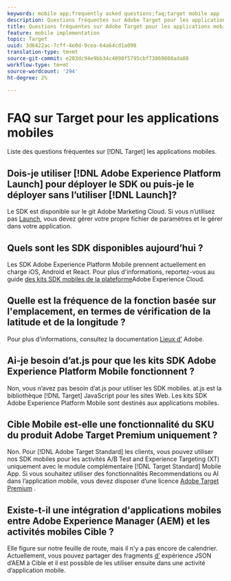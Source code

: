 ```yaml
---
keywords: mobile app;frequently asked questions;faq;target mobile app
description: Questions fréquentes sur Adobe Target pour les applications mobiles.
title: Questions fréquentes sur Adobe Target pour les applications mobiles
feature: mobile implementation
topic: Target
uuid: 3d6422ac-7cff-4e0d-9cea-64a64cd1a098
translation-type: tm+mt
source-git-commit: e203dc94e9bb34c4090f5795cbf73869808ada88
workflow-type: tm+mt
source-wordcount: '294'
ht-degree: 2%

---
```



# FAQ sur Target pour les applications mobiles

Liste des questions fréquentes sur [!DNL Target] les applications mobiles.

## Dois-je utiliser [!DNL Adobe Experience Platform Launch] pour déployer le SDK ou puis-je le déployer sans l’utiliser [!DNL Launch]?

Le SDK est disponible sur le git [](https://github.com/Adobe-Marketing-Cloud/acp-sdks/)Adobe Marketing Cloud. Si vous n’utilisez pas [Launch](https://docs.adobe.com/content/help/en/launch/using/overview.html), vous devez gérer votre propre fichier de paramètres et le gérer dans votre application.

## Quels sont les SDK disponibles aujourd’hui ?

Les SDK Adobe Experience Platform Mobile prennent actuellement en charge iOS, Android et React. Pour plus d&#39;informations, reportez-vous au guide [des kits SDK mobiles de la plateforme](https://aep-sdks.gitbook.io/docs/)Adobe Experience Cloud.

## Quelle est la fréquence de la fonction basée sur l&#39;emplacement, en termes de vérification de la latitude et de la longitude ?

Pour plus d’informations, consultez la documentation [Lieux d’](https://placesdocs.com/places-services-by-adobe-documentation/) Adobe.

## Ai-je besoin d’at.js pour que les kits SDK Adobe Experience Platform Mobile fonctionnent ?

Non, vous n’avez pas besoin d’at.js pour utiliser les SDK mobiles. at.js est la bibliothèque [!DNL Target] JavaScript pour les sites Web. Les kits SDK Adobe Experience Platform Mobile sont destinés aux applications mobiles.

## Cible Mobile est-elle une fonctionnalité du SKU du produit Adobe Target Premium uniquement ?

Non. Pour [!DNL Adobe Target Standard] les clients, vous pouvez utiliser nos SDK mobiles pour les activités A/B Test and Experience Targeting (XT) uniquement avec le module complémentaire [!DNL Target Standard] Mobile App. Si vous souhaitez utiliser des fonctionnalités Recommendations ou AI dans l’application mobile, vous devez disposer d’une licence [Adobe Target Premium](/help/c-intro/intro.md#premium) .

## Existe-t-il une intégration d&#39;applications mobiles entre Adobe Experience Manager (AEM) et les activités mobiles Cible ?

Elle figure sur notre feuille de route, mais il n&#39;y a pas encore de calendrier. Actuellement, vous pouvez partager des fragments [d’](/help/c-experiences/c-manage-content/aem-experience-fragments.md) expérience JSON d’AEM à Cible et il est possible de les utiliser ensuite dans une activité d’application mobile.
